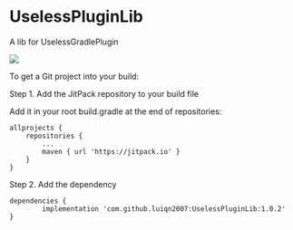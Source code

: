 # UselessPluginLib
A lib for UselessGradlePlugin

[![](https://jitpack.io/v/luiqn2007/UselessPluginLib.svg)](https://jitpack.io/#luiqn2007/UselessPluginLib)

To get a Git project into your build:

Step 1. Add the JitPack repository to your build file

Add it in your root build.gradle at the end of repositories:

	allprojects {
		repositories {
			...
			maven { url 'https://jitpack.io' }
		}
	}

Step 2. Add the dependency

	dependencies {
	        implementation 'com.github.luiqn2007:UselessPluginLib:1.0.2'
	}

